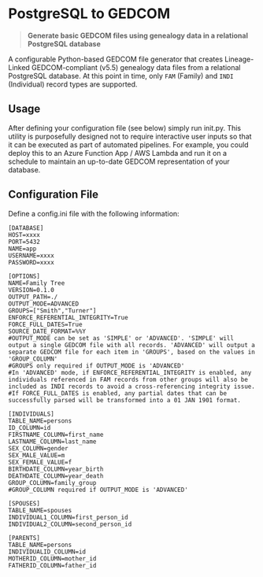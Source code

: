 # PostgreSQL to GEDCOM

> **Generate basic GEDCOM files using genealogy data in a relational PostgreSQL database**

A configurable Python-based GEDCOM file generator that creates Lineage-Linked GEDCOM-compliant (v5.5) genealogy data files from a relational PostgreSQL database. At this point in time, only `FAM` (Family) and `INDI` (Individual) record types are supported.

## Usage
After defining your configuration file (see below) simply run init.py. This utility is purposefully designed not to require interactive user inputs so that it can be executed as part of automated pipelines. For example, you could deploy this to an Azure Function App / AWS Lambda and run it on a schedule to maintain an up-to-date GEDCOM representation of your database.

## Configuration File
Define a config.ini file with the following information:
```
[DATABASE]
HOST=xxxx
PORT=5432
NAME=app
USERNAME=xxxx
PASSWORD=xxxx

[OPTIONS]
NAME=Family Tree
VERSION=0.1.0
OUTPUT_PATH=./
OUTPUT_MODE=ADVANCED
GROUPS=["Smith","Turner"]
ENFORCE_REFERENTIAL_INTEGRITY=True
FORCE_FULL_DATES=True
SOURCE_DATE_FORMAT=%%Y
#OUTPUT_MODE can be set as 'SIMPLE' or 'ADVANCED'. 'SIMPLE' will output a single GEDCOM file with all records. 'ADVANCED' will output a separate GEDCOM file for each item in 'GROUPS', based on the values in 'GROUP_COLUMN'
#GROUPS only required if OUTPUT_MODE is 'ADVANCED'
#In 'ADVANCED' mode, if ENFORCE_REFERENTIAL_INTEGRITY is enabled, any individuals referenced in FAM records from other groups will also be included as INDI records to avoid a cross-referencing integrity issue. 
#If FORCE_FULL_DATES is enabled, any partial dates that can be successfully parsed will be transformed into a 01 JAN 1901 format.

[INDIVIDUALS]
TABLE_NAME=persons
ID_COLUMN=id
FIRSTNAME_COLUMN=first_name
LASTNAME_COLUMN=last_name
SEX_COLUMN=gender
SEX_MALE_VALUE=m
SEX_FEMALE_VALUE=f
BIRTHDATE_COLUMN=year_birth
DEATHDATE_COLUMN=year_death
GROUP_COLUMN=family_group
#GROUP_COLUMN required if OUTPUT_MODE is 'ADVANCED'

[SPOUSES]
TABLE_NAME=spouses
INDIVIDUAL1_COLUMN=first_person_id
INDIVIDUAL2_COLUMN=second_person_id

[PARENTS]
TABLE_NAME=persons
INDIVIDUALID_COLUMN=id
MOTHERID_COLUMN=mother_id
FATHERID_COLUMN=father_id
```